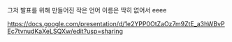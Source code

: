 그저 발표를 위해 만들어진 작은 언어
이름은 딱히 없어서 eeee

https://docs.google.com/presentation/d/1e2YPP0OtZaOz7m9ZtE_a3hWBvPEc7tvnudKaXeLSQXw/edit?usp=sharing
